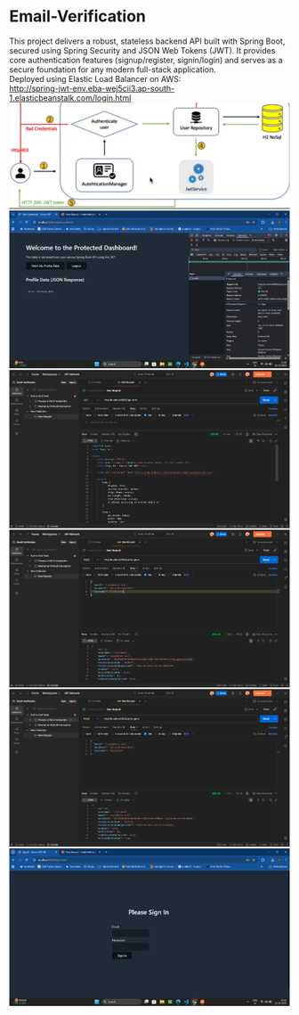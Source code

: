 # Email-Verification
This project delivers a robust, stateless backend API built with Spring Boot, secured using Spring Security and JSON Web Tokens (JWT). It provides core authentication features (signup/register, signin/login) and serves as a secure foundation for any modern full-stack application.
<br>Deployed using Elastic Load Balancer on AWS:
<br>http://spring-jwt-env.eba-wej5cii3.ap-south-1.elasticbeanstalk.com/login.html
<br>
![](./images/arch.png)
![](./images/ok6.png)
![](./images/ok2.png)
![](./images/ok3.png)
![](./images/ok4.png)
![](./images/ok5.png)
